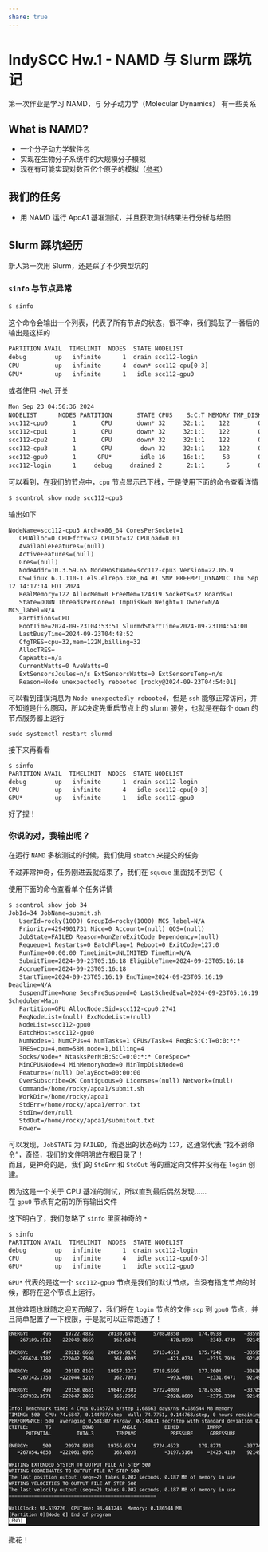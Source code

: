 ```yaml
---
share: true
---
```


# IndySCC Hw.1 - NAMD 与 Slurm 踩坑记

第一次作业是学习 NAMD，与 分子动力学（Molecular Dynamics） 有一些关系

## What is NAMD?

- 一个分子动力学软件包
- 实现在生物分子系统中的大规模分子模拟
- 现在有可能实现对数百亿个原子的模拟（[参考](https://www.ornl.gov/news/breaking-benchmarks-frontier-supercomputer-sets-new-standard-molecular-simulation)）

## 我们的任务

- 用 NAMD 运行 ApoA1 基准测试，并且获取测试结果进行分析与绘图

## Slurm 踩坑经历

新人第一次用 Slurm，还是踩了不少典型坑的

### `sinfo` 与节点异常

```sh
$ sinfo
```

这个命令会输出一个列表，代表了所有节点的状态，很不幸，我们捣鼓了一番后的输出是这样的

```txt
PARTITION AVAIL  TIMELIMIT  NODES  STATE NODELIST
debug        up   infinite      1  drain scc112-login
CPU          up   infinite      4  down* scc112-cpu[0-3]
GPU*         up   infinite      1   idle scc112-gpu0
```

或者使用 `-Nel` 开关

```txt
Mon Sep 23 04:56:36 2024
NODELIST      NODES PARTITION       STATE CPUS    S:C:T MEMORY TMP_DISK WEIGHT AVAIL_FE REASON              
scc112-cpu0       1       CPU       down* 32     32:1:1    122        0      1   (null) Not responding      
scc112-cpu1       1       CPU       down* 32     32:1:1    122        0      1   (null) Not responding      
scc112-cpu2       1       CPU       down* 32     32:1:1    122        0      1   (null) Not responding      
scc112-cpu3       1       CPU        down 32     32:1:1    122        0      1   (null) Node unexpectedly re
scc112-gpu0       1      GPU*        idle 16     16:1:1     58        0      1   (null) none                
scc112-login      1     debug     drained 2       2:1:1      5        0      1   (null) Low socket*core*thre
```

可以看到，在我们的节点中，`cpu` 节点显示已下线，于是使用下面的命令查看详情

```sh
$ scontrol show node scc112-cpu3
```

输出如下

```
NodeName=scc112-cpu3 Arch=x86_64 CoresPerSocket=1 
   CPUAlloc=0 CPUEfctv=32 CPUTot=32 CPULoad=0.01
   AvailableFeatures=(null)
   ActiveFeatures=(null)
   Gres=(null)
   NodeAddr=10.3.59.65 NodeHostName=scc112-cpu3 Version=22.05.9
   OS=Linux 6.1.110-1.el9.elrepo.x86_64 #1 SMP PREEMPT_DYNAMIC Thu Sep 12 14:17:14 EDT 2024 
   RealMemory=122 AllocMem=0 FreeMem=124319 Sockets=32 Boards=1
   State=DOWN ThreadsPerCore=1 TmpDisk=0 Weight=1 Owner=N/A MCS_label=N/A
   Partitions=CPU 
   BootTime=2024-09-23T04:53:51 SlurmdStartTime=2024-09-23T04:54:00
   LastBusyTime=2024-09-23T04:48:52
   CfgTRES=cpu=32,mem=122M,billing=32
   AllocTRES=
   CapWatts=n/a
   CurrentWatts=0 AveWatts=0
   ExtSensorsJoules=n/s ExtSensorsWatts=0 ExtSensorsTemp=n/s
   Reason=Node unexpectedly rebooted [rocky@2024-09-23T04:54:01]
```

可以看到错误消息为 `Node unexpectedly rebooted`，但是 `ssh` 能够正常访问，并不知道是什么原因，所以决定先重启节点上的 slurm 服务，也就是在每个 `down` 的节点服务器上运行

```
sudo systemctl restart slurmd
```

接下来再看看

```
$ sinfo
PARTITION AVAIL  TIMELIMIT  NODES  STATE NODELIST
debug        up   infinite      1  drain scc112-login
CPU          up   infinite      4   idle scc112-cpu[0-3]
GPU*         up   infinite      1   idle scc112-gpu0
```

好了捏！

### 你说的对，我输出呢？

在运行 `NAMD` 多核测试的时候，我们使用 `sbatch` 来提交的任务

不过非常神奇，任务刚进去就结束了，我们在 `squeue` 里面找不到它（

使用下面的命令查看单个任务详情

```
$ scontrol show job 34
JobId=34 JobName=submit.sh
   UserId=rocky(1000) GroupId=rocky(1000) MCS_label=N/A
   Priority=4294901731 Nice=0 Account=(null) QOS=(null)
   JobState=FAILED Reason=NonZeroExitCode Dependency=(null)
   Requeue=1 Restarts=0 BatchFlag=1 Reboot=0 ExitCode=127:0
   RunTime=00:00:00 TimeLimit=UNLIMITED TimeMin=N/A
   SubmitTime=2024-09-23T05:16:18 EligibleTime=2024-09-23T05:16:18
   AccrueTime=2024-09-23T05:16:18
   StartTime=2024-09-23T05:16:19 EndTime=2024-09-23T05:16:19 Deadline=N/A
   SuspendTime=None SecsPreSuspend=0 LastSchedEval=2024-09-23T05:16:19 Scheduler=Main
   Partition=GPU AllocNode:Sid=scc112-cpu0:2741
   ReqNodeList=(null) ExcNodeList=(null)
   NodeList=scc112-gpu0
   BatchHost=scc112-gpu0
   NumNodes=1 NumCPUs=4 NumTasks=1 CPUs/Task=4 ReqB:S:C:T=0:0:*:*
   TRES=cpu=4,mem=58M,node=1,billing=4
   Socks/Node=* NtasksPerN:B:S:C=0:0:*:* CoreSpec=*
   MinCPUsNode=4 MinMemoryNode=0 MinTmpDiskNode=0
   Features=(null) DelayBoot=00:00:00
   OverSubscribe=OK Contiguous=0 Licenses=(null) Network=(null)
   Command=/home/rocky/apoa1/submit.sh
   WorkDir=/home/rocky/apoa1
   StdErr=/home/rocky/apoa1/error.txt
   StdIn=/dev/null
   StdOut=/home/rocky/apoa1/submitout.txt
   Power=
```

可以发现，`JobSTATE` 为 `FAILED`，而退出的状态码为 `127`，这通常代表 “找不到命令”，奇怪，我们的文件明明放在根目录了！  
而且，更神奇的是，我们的 `StdErr` 和 `StdOut` 等的重定向文件并没有在 `login` 创建。

因为这是一个关于 CPU 基准的测试，所以直到最后偶然发现……  
在 `gpu0` 节点有之前的所有输出文件

这下明白了，我们忽略了 `sinfo` 里面神奇的 `*`

```
$ sinfo
PARTITION AVAIL  TIMELIMIT  NODES  STATE NODELIST
debug        up   infinite      1  drain scc112-login
CPU          up   infinite      4   idle scc112-cpu[0-3]
GPU*         up   infinite      1   idle scc112-gpu0
```

`GPU*` 代表的是这一个 `scc112-gpu0` 节点是我们的默认节点，当没有指定节点的时候，都将在这个节点上运行。

其他难题也就随之迎刃而解了，我们将在 `login` 节点的文件 `scp` 到 `gpu0` 节点，并且简单配置了一下权限，于是就可以正常跑通了！

![../res/Pasted image 20240923141948.png](../res/Pasted%20image%2020240923141948.png)

撒花！